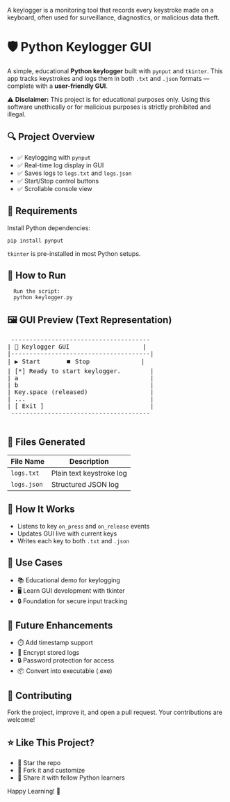 A keylogger is a monitoring tool that records every keystroke made on a keyboard, often used for surveillance, diagnostics, or malicious data theft.

<!DOCTYPE html>
<html lang="en">
<head>
  <meta charset="UTF-8">

</head>
<body>

  <h1>🛡️ Python Keylogger GUI</h1>
  <p class="tagline">
    A simple, educational <strong>Python keylogger</strong> built with <code>pynput</code> and <code>tkinter</code>. This app tracks keystrokes and logs them in both <code>.txt</code> and <code>.json</code> formats — complete with a <strong>user-friendly GUI</strong>.
  </p>

  <div class="note">
    ⚠️ <strong>Disclaimer:</strong> This project is for educational purposes only. Using this software unethically or for malicious purposes is strictly prohibited and illegal.
  </div>

  <div class="section">
    <h2>🔍 Project Overview</h2>
    <ul>
      <li>✅ Keylogging with <code>pynput</code></li>
      <li>✅ Real-time log display in GUI</li>
      <li>✅ Saves logs to <code>logs.txt</code> and <code>logs.json</code></li>
      <li>✅ Start/Stop control buttons</li>
      <li>✅ Scrollable console view</li>
    </ul>
  </div>

  <div class="section">
    <h2>🧰 Requirements</h2>
    <p>Install Python dependencies:</p>
    <pre><code>pip install pynput</code></pre>
    <p><code>tkinter</code> is pre-installed in most Python setups.</p>
  </div>

  <div class="section">
    <h2>🚀 How to Run</h2>

      Run the script:
      python keylogger.py
    
  </div>

  <div class="section">
    <h2>🖼️ GUI Preview (Text Representation)</h2>
    <pre>
 --------------------------------------
| 🔐 Keylogger GUI                    |
|--------------------------------------|
| ▶️ Start       ⏹️ Stop              |
| [*] Ready to start keylogger.        |
| a                                    |
| b                                    |
| Key.space (released)                 |
| ...                                  |
| [ Exit ]                             |
 --------------------------------------
    </pre>
  </div>

  <div class="section">
    <h2>📂 Files Generated</h2>
    <table>
      <thead>
        <tr><th>File Name</th><th>Description</th></tr>
      </thead>
      <tbody>
        <tr><td><code>logs.txt</code></td><td>Plain text keystroke log</td></tr>
        <tr><td><code>logs.json</code></td><td>Structured JSON log</td></tr>
      </tbody>
    </table>
  </div>

  <div class="section">
    <h2>🧠 How It Works</h2>
    <ul>
      <li>Listens to key <code>on_press</code> and <code>on_release</code> events</li>
      <li>Updates GUI live with current keys</li>
      <li>Writes each key to both <code>.txt</code> and <code>.json</code></li>
    </ul>
  </div>

  <div class="section">
    <h2>🧪 Use Cases</h2>
    <ul>
      <li>📚 Educational demo for keylogging</li>
      <li>🖥️ Learn GUI development with tkinter</li>
      <li>🔒 Foundation for secure input tracking</li>
    </ul>
  </div>

  <div class="section">
    <h2>📌 Future Enhancements</h2>
    <ul>
      <li>⏱️ Add timestamp support</li>
      <li>🔐 Encrypt stored logs</li>
      <li>🔒 Password protection for access</li>
      <li>📦 Convert into executable (.exe)</li>
    </ul>
  </div>

  <div class="section">
    <h2>🤝 Contributing</h2>
    <p>Fork the project, improve it, and open a pull request. Your contributions are welcome!</p>
  </div>

  <div class="section">
    <h2>⭐ Like This Project?</h2>
    <ul>
      <li>🌟 Star the repo</li>
      <li>🍴 Fork it and customize</li>
      <li>📣 Share it with fellow Python learners</li>
    </ul>
    <p>Happy Learning! 🙌</p>
  </div>

</body>
</html>


